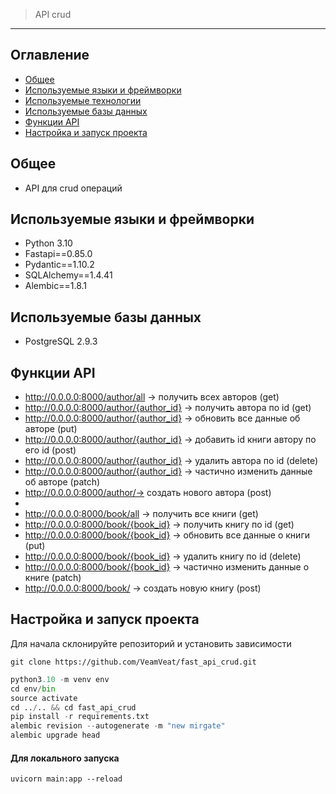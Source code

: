 > API crud

---

## Оглавление
* [Общее](#общее)
* [Используемые языки и фреймворки](#используемые-языки-и-фреймворки)
* [Используемые технологии](#используемые-технологие)
* [Используемые базы данных](#используемые-базы-данных)
* [Функции API](#функции-api)
* [Настройка и запуск проекта](#настройка-и-запуск-проекта)

## Общее
- API для crud операций

## Используемые языки и фреймворки
- Python 3.10
- Fastapi==0.85.0
- Pydantic==1.10.2
- SQLAlchemy==1.4.41
- Alembic==1.8.1

## Используемые базы данных
- PostgreSQL 2.9.3

## Функции API
- http://0.0.0.0:8000/author/all -> получить всех авторов (get)
- http://0.0.0.0:8000/author/{author_id} -> получить автора по id (get)
- http://0.0.0.0:8000/author/{author_id} -> обновить все данные об авторе (put)
- http://0.0.0.0:8000/author/{author_id} -> добавить id книги автору по его id (post)
- http://0.0.0.0:8000/author/{author_id} -> удалить автора по id (delete)
- http://0.0.0.0:8000/author/{author_id} -> частично изменить данные об авторе (patch)
- http://0.0.0.0:8000/author/-> создать нового автора (post)
- 
- http://0.0.0.0:8000/book/all -> получить все книги (get)
- http://0.0.0.0:8000/book/{book_id} -> получить книгу по id (get)
- http://0.0.0.0:8000/book/{book_id} -> обновить все данные о книги (put)
- http://0.0.0.0:8000/book/{book_id} -> удалить книгу по id (delete)
- http://0.0.0.0:8000/book/{book_id} -> частично изменить данные о книге (patch)
- http://0.0.0.0:8000/book/ -> создать новую книгу (post)

## Настройка и запуск проекта
Для начала склонируйте репозиторий и установить зависимости

`git clone https://github.com/VeamVeat/fast_api_crud.git`

```Python
python3.10 -m venv env
cd env/bin
source activate
cd ../.. && cd fast_api_crud
pip install -r requirements.txt
alembic revision --autogenerate -m "new mirgate"
alembic upgrade head
```

#### Для локального запуска
`uvicorn main:app --reload`
